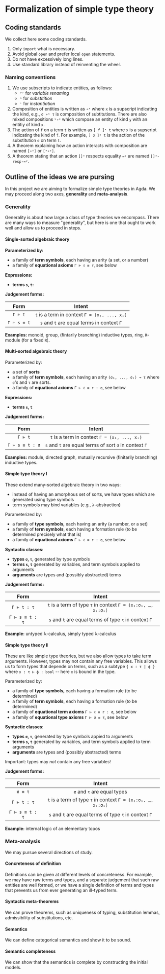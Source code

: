 # Formalization of simple type theory

## Coding standards

We collect here some coding standards.

1. Only `import` what is necessary.
2. Avoid global `open` and prefer local `open` statements.
3. Do not have excessively long lines.
4. Use standard library instead of reinventing the wheel.

### Naming conventions

1. We use subscripts to indicate entities, as follows:
   * `ᵛʳ` for *variable renaming*
   * `ˢ` for *substitition*
   * `ⁱ` for *instantiation*
2. Composition of entities is written as `∘ˣ` where `x` is a supscript indicating the kind, e.g.,
   `σ ∘ˢ τ` is composition of subtitutions. There are also mixed compositions `ʸ∘ˣ` which compose
   an entity of kind `y` with an entitiy of kind `x`.
3. The action of `f` on a term `t` is written as `[ f ]ˣ t` where `x` is a supscript indicating the kind of `f`.
   For example, `[ σ ]ˢ t` is the action of the substitution `σ` on term `t`.
4. A theorem explaining how an action interacts with composition are named `[∘ˣ]` or `[ˣ∘ʸ]`.
5. A theorem stating that an action `[]ˣ` respects equality `≈ʸ` are named `[]ˣ-resp-≈ʸ`.


## Outline of the ideas we are pursing

In this project we are aiming to formalize simple type theories in Agda. We may proceed along two axes, **generality** and **meta-analysis**.

### Generality

Generality is about how large a class of type theories we encompass. There are many ways to measure "generality", but
here is one that ought to work well and allow us to proceed in steps.

#### Single-sorted algebraic theory

**Parameterized by:**

* a family of **term symbols**, each having an arity (a set, or a number)
* a family of **equational axioms** `Γ ⊢ ℓ ≡ r`, see below

**Expressions:**

* **terms `s`, `t`:**

**Judgement forms:**

| Form | Intent |
|:----:|:------:|
| `Γ ⊢ t`      | `t` is a term in context `Γ = (x₁, ..., xᵢ)` |
| `Γ ⊢ s ≡ t`  | `s` and `t` are equal terms in context `Γ`  |

**Examples:** monoid, group, (fintarily branching) inductive types, ring, `R`-module (for a fixed `R`).


#### Multi-sorted algebraic theory

Parameterized by:

* a set of **sorts**
* a family of **term symbols**, each having an arity `(σ₁, ..., σᵢ) → τ` where `σ`'s and `τ` are sorts.
* a family of **equational axioms** `Γ ⊢ ℓ ≡ r : σ`, see below


**Expressions:**

* **terms `s`, `t`**

**Judgement forms:**

| Form | Intent |
|:----:|:------:|
| `Γ ⊢ t`          | `t` is a term in context `Γ = (x₁, ..., xᵢ)` |
| `Γ ⊢ s ≡ t : σ`  | `s` and `t` are equal terms of sort `σ` in context `Γ`  |

**Examples:** module, directed graph, mutually recursive (finitarily branching) inductive types.


#### Simple type theory I

These extend many-sorted algebraic theory in two ways:

* instead of having an amorphous set of sorts, we have types which are generated using type symbols
* term symbols may bind variables (e.g., `λ`-abstraction)

Parameterized by:

* a family of **type symbols**, each having an arity (a number, or a set)
* a family of **term symbols**, each having a formation rule (to be determined precisely what that is)
* a family of **equational axioms** `Γ ⊢ ℓ ≡ r : σ`, see below

**Syntactic classes:**

* **types `σ`, `τ`**, generated by type symbols
* **terms `s`, `t`** generated by variables, and term symbols applied to arguments
* **arguments** are types and (possibly abstracted) terms

**Judgement forms:**

| Form | Intent |
|:----:|:------:|
| `Γ ⊢ t : τ`      | `t` is a term of type `τ` in context `Γ = (x₁:σ₁, …, xᵢ:σᵢ)` |
| `Γ ⊢ s ≡ t : τ`  | `s` and `t` are equal terms of type `τ` in context `Γ`  |


**Example:** untyped λ-calculus, simply typed λ-calculus


#### Simple type theory II

These are like simple type theories, but we also allow types to take term arguments. However, types may not contain any free variables. This allows us to form types that depende on terms, such as a subtype `{ x : τ | ϕ }` where `x : τ ⊢ ϕ : bool` -- here `x` is bound in the type.

Parameterized by:

* a family of **type symbols**, each having a formation rule (to be determined)
* a family of **term symbols**, each having a formation rule (to be determined)
* a family of **equational term axioms** `Γ ⊢ ℓ ≡ r : σ`, see below
* a family of **equational type axioms** `Γ ⊢ σ ≡ τ`, see below

**Syntactic classes:**

* **types `σ`, `τ`**, generated by type symbols appied to arguments
* **terms `s`, `t`** generated by variables, and term symbols applied to term arguments
* **arguments** are types and (possibly abstracted) terms

Important: types may *not* contain any free variables!


**Judgement forms:**

| Form | Intent |
|:----:|:------:|
| `σ ≡ τ`          | `σ` and `τ` are equal types |
| `Γ ⊢ t : τ`      | `t` is a term of type `τ` in context `Γ = (x₁:σ₁, …, xᵢ:σᵢ)` |
| `Γ ⊢ s ≡ t : τ`  | `s` and `t` are equal terms of type `τ` in context `Γ`  |

**Example:** internal logic of an elementary topos


### Meta-analysis

We may pursue several directions of study.

#### Concreteness of definition

Definitions can be given at different levels of concreteness. For example, we may have raw terms and types, and a
separate judgement that such raw entities are well formed, or we have a single definition of terms and types that
prevents us from ever generating an ill-typed term.


#### Syntactic meta-theorems

We can prove theorems, such as uniqueness of typing, substitution lemmas, admissibility of substitutions, etc.


#### Semantics


We can define categorical semantics and show it to be sound.

#### Semantic completeness

We can show that the semantics is complete by constructing the initial models.

